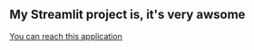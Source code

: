 ## My Streamlit project is, it's very awsome
[You can reach this application](https://share.streamlit.io/7606moeez/player_salary_pred/player_pred.py)
